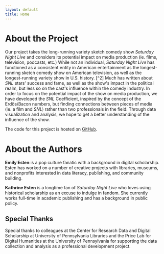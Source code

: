 ```yaml
---
layout: default
title: Home
---
```


# About the Project

Our project takes the long-running variety sketch comedy show *Saturday Night Live* and considers its potential impact on media production (ie. films, television, podcasts, etc.) While not an individual, *Saturday Night Live* has functioned as a consistent entity in American entertainment as the longest-running sketch comedy show on American television, as well as the longest-running variety show in U.S. history. [^2] Much has written about *SNL* stars' success and fame, as well as the show's impact in the political realm, but less so on the cast's influence within the comedy industry. In order to focus on the potential impact of the show on media production, we have developed the *SNL* Coefficient, inspired by the concept of the Erdös/Bacon numbers, but finding connections between pieces of media (ie. a film and *SNL*) rather than two professionals in the field. Through data visualization and analysis, we hope to get a better understanding of the influence of the show.

The code for this project is hosted on [GitHub](https://github.com/orgs/snl-coefficient/repositories).


# About the Authors

**Emily Esten** is a pop culture fanatic with a background in digital scholarship. Esten has worked on a number of creative projects with libraries, museums, and nonprofits interested in data literacy, publishing, and community building.

**Kathrine Esten** is a longtime fan of *Saturday Night Live* who loves using historical scholarship as an excuse to indulge in fandom. She currently works full-time in academic publishing and has a background in public policy.

## Special Thanks
Special thanks to colleagues at the Center for Research Data and Digital Scholarship at University of Pennsylvania Libraries and the Price Lab for Digital Humanities at the University of Pennsylvania for supporting the data collection and analysis as a professional development project.  

